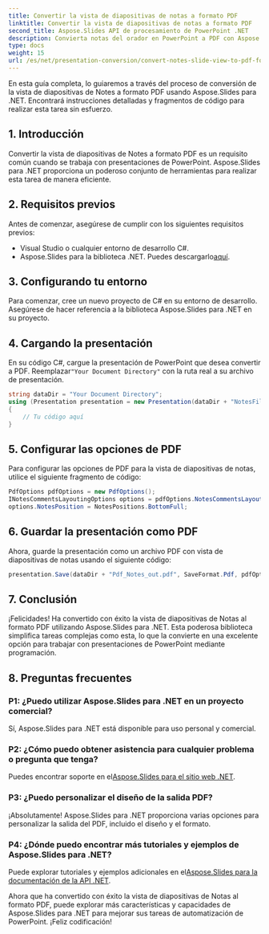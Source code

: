 ```yaml
---
title: Convertir la vista de diapositivas de notas a formato PDF
linktitle: Convertir la vista de diapositivas de notas a formato PDF
second_title: Aspose.Slides API de procesamiento de PowerPoint .NET
description: Convierta notas del orador en PowerPoint a PDF con Aspose.Slides para .NET. Mantenga el contexto y personalice el diseño sin esfuerzo.
type: docs
weight: 15
url: /es/net/presentation-conversion/convert-notes-slide-view-to-pdf-format/
---
```


En esta guía completa, lo guiaremos a través del proceso de conversión de la vista de diapositivas de Notes a formato PDF usando Aspose.Slides para .NET. Encontrará instrucciones detalladas y fragmentos de código para realizar esta tarea sin esfuerzo.

## 1. Introducción

Convertir la vista de diapositivas de Notes a formato PDF es un requisito común cuando se trabaja con presentaciones de PowerPoint. Aspose.Slides para .NET proporciona un poderoso conjunto de herramientas para realizar esta tarea de manera eficiente.

## 2. Requisitos previos

Antes de comenzar, asegúrese de cumplir con los siguientes requisitos previos:

- Visual Studio o cualquier entorno de desarrollo C#.
-  Aspose.Slides para la biblioteca .NET. Puedes descargarlo[aquí](https://releases.aspose.com/slides/net/).

## 3. Configurando tu entorno

Para comenzar, cree un nuevo proyecto de C# en su entorno de desarrollo. Asegúrese de hacer referencia a la biblioteca Aspose.Slides para .NET en su proyecto.

## 4. Cargando la presentación

 En su código C#, cargue la presentación de PowerPoint que desea convertir a PDF. Reemplazar`"Your Document Directory"` con la ruta real a su archivo de presentación.

```csharp
string dataDir = "Your Document Directory";
using (Presentation presentation = new Presentation(dataDir + "NotesFile.pptx"))
{
    // Tu código aquí
}
```

## 5. Configurar las opciones de PDF

Para configurar las opciones de PDF para la vista de diapositivas de notas, utilice el siguiente fragmento de código:

```csharp
PdfOptions pdfOptions = new PdfOptions();
INotesCommentsLayoutingOptions options = pdfOptions.NotesCommentsLayouting;
options.NotesPosition = NotesPositions.BottomFull;
```

## 6. Guardar la presentación como PDF

Ahora, guarde la presentación como un archivo PDF con vista de diapositivas de notas usando el siguiente código:

```csharp
presentation.Save(dataDir + "Pdf_Notes_out.pdf", SaveFormat.Pdf, pdfOptions);
```

## 7. Conclusión

¡Felicidades! Ha convertido con éxito la vista de diapositivas de Notas al formato PDF utilizando Aspose.Slides para .NET. Esta poderosa biblioteca simplifica tareas complejas como esta, lo que la convierte en una excelente opción para trabajar con presentaciones de PowerPoint mediante programación.

## 8. Preguntas frecuentes

### P1: ¿Puedo utilizar Aspose.Slides para .NET en un proyecto comercial?

Sí, Aspose.Slides para .NET está disponible para uso personal y comercial.

### P2: ¿Cómo puedo obtener asistencia para cualquier problema o pregunta que tenga?

 Puedes encontrar soporte en el[Aspose.Slides para el sitio web .NET](https://forum.aspose.com/slides/net/).

### P3: ¿Puedo personalizar el diseño de la salida PDF?

¡Absolutamente! Aspose.Slides para .NET proporciona varias opciones para personalizar la salida del PDF, incluido el diseño y el formato.

### P4: ¿Dónde puedo encontrar más tutoriales y ejemplos de Aspose.Slides para .NET?

Puede explorar tutoriales y ejemplos adicionales en el[Aspose.Slides para la documentación de la API .NET](https://reference.aspose.com/slides/net/).

Ahora que ha convertido con éxito la vista de diapositivas de Notas al formato PDF, puede explorar más características y capacidades de Aspose.Slides para .NET para mejorar sus tareas de automatización de PowerPoint. ¡Feliz codificación!